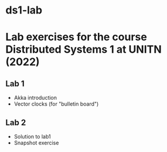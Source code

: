# ds1-lab

# Lab exercises for the course Distributed Systems 1 at UNITN (2022)

## Lab 1
* Akka introduction
* Vector clocks (for "bulletin board")

## Lab 2
* Solution to lab1
* Snapshot exercise

